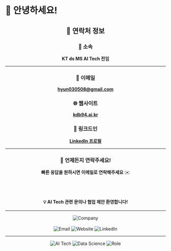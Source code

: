 # 👋 안녕하세요!

<div align="center">
  
## 🌟 연락처 정보

### 🏢 소속
**KT ds MS AI Tech 전임**

---

### 📧 이메일
**hyun030508@gmail.com**

### 🌐 웹사이트
**[kdb94.ai.kr](http://kdb94.ai.kr/)**

### 💼 링크드인
**[LinkedIn 프로필](https://www.linkedin.com/in/kjh941213/)**

---

</div>

<div align="center">
  
### 🤝 언제든지 연락주세요!

**빠른 응답을 원하시면 이메일로 연락해주세요** ✉️

<br><br>

#### 💡 AI Tech 관련 문의나 협업 제안 환영합니다!

</div>

---

<div align="center">
  <img src="https://img.shields.io/badge/Company-KT%20ds%20MS%20AI%20Tech-purple?style=for-the-badge&logo=data:image/svg+xml;base64,PHN2ZyB4bWxucz0iaHR0cDovL3d3dy53My5vcmcvMjAwMC9zdmciIHZpZXdCb3g9IjAgMCAyNCAyNCI+PHBhdGggZmlsbD0iI2ZmZiIgZD0iTTEyIDJMMTMuMDkgOC4yNkwyMCA5TDEzLjA5IDE1Ljc0TDEyIDIyTDEwLjkxIDE1Ljc0TDQgOUwxMC45MSA4LjI2TDEyIDJ6Ii8+PC9zdmc+&logoColor=white" alt="Company" />
  <br><br>
  <img src="https://img.shields.io/badge/Email-hyun030508@gmail.com-red?style=for-the-badge&logo=gmail&logoColor=white" alt="Email" />
  <img src="https://img.shields.io/badge/Website-kdb94.ai.kr-blue?style=for-the-badge&logo=safari&logoColor=white" alt="Website" />
  <img src="https://img.shields.io/badge/LinkedIn-kjh941213-0077B5?style=for-the-badge&logo=linkedin&logoColor=white" alt="LinkedIn" />
</div>

---

<div align="center">
  <img src="https://img.shields.io/badge/Tech-AI%20%26%20Machine%20Learning-brightgreen?style=flat-square&logo=tensorflow&logoColor=white" alt="AI Tech" />
  <img src="https://img.shields.io/badge/Focus-Data%20Science-orange?style=flat-square&logo=python&logoColor=white" alt="Data Science" />
  <img src="https://img.shields.io/badge/Role-전임-lightgrey?style=flat-square&logo=briefcase&logoColor=white" alt="Role" />
</div>
